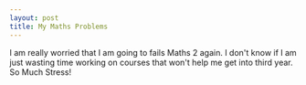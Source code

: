 ```yaml
---
layout: post
title: My Maths Problems
---
```

I am really worried that I am going to fails Maths 2 again. I don't know if I am just wasting time working on courses that won't help me get into third year. So Much Stress!
